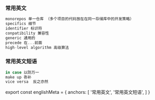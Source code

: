 
### 常用英文

``` js
monorepos 单一仓库 （多个项目的代码放在在同一存储库中的开发策略）
specifics 细节
identifier 标识符
conpatibility 兼容性
generic 通用的
precede 在...前面
high-level algorithm 高级算法
```

### 常用英文短语

``` js
in case 以防万一
make up 弥补
vice versa  反之亦然

```

export const englishMeta = {
  anchors: [
    '常用英文',
    '常用英文短语',
  ]
}
